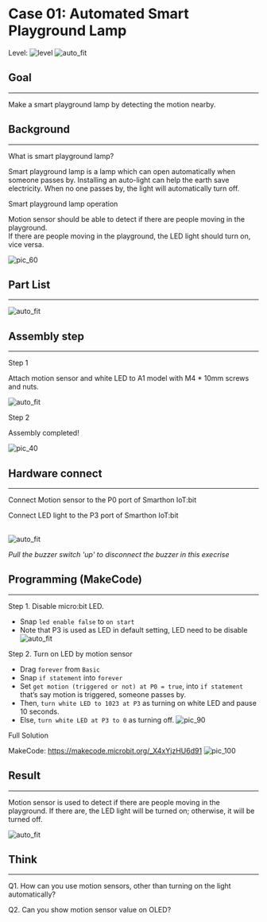 # Case 01: Automated Smart Playground Lamp

Level: ![level](images/level1.png)
![auto_fit](images/Case1/case-01_1.png)<P>


## Goal
<HR>
Make a smart playground lamp by detecting the motion nearby.<P>

## Background
<HR>
<span id="subtitle">What is smart playground lamp?</span><P>

Smart playground lamp is a lamp which can open automatically when someone passes by. Installing an
auto-light can help the earth save electricity. When no one passes by, the light will automatically turn off.<P>

<span id="subtitle">Smart playground lamp operation</span><P>

Motion sensor should be able to detect if there are people moving in the playground.<BR>
If there are people moving in the playground, the LED light should turn on, vice versa.<BR>

![pic_60](images/Case1/Concept-diagram-Case1.png)<P>

## Part List
<HR>

![auto_fit](images/Case1/Case1_parts.png)<P>


## Assembly step
<HR>

<span id="subtitle">Step 1</span><BR><P>
Attach motion sensor and white LED to A1 model with M4 * 10mm screws and nuts.<BR><P>
![auto_fit](images/Case1/Case1_ass1.png)<P>
<span id="subtitle">Step 2</span><BR><P>
Assembly completed!<BR><P>
![pic_40](images/Case1/Case1_ass2.png)<P>


## Hardware connect
<HR>

Connect Motion sensor to the P0 port of Smarthon IoT:bit<BR><P>
Connect LED light to the P3 port of Smarthon IoT:bit<BR><P>
<BR>![auto_fit](images/Case1/Case1_hardware.png)
<P>

*Pull the buzzer switch 'up' to disconnect the buzzer in this execrise*

## Programming (MakeCode)
<HR>

<span id="subtitle">Step 1. Disable micro:bit LED.</span><BR><P>
* Snap `led enable false` to `on start` 
* Note that P3 is used as LED in default setting, LED need to be disable 
![auto_fit](images/Case1/Case1_p1.png)<P>

<span id="subtitle">Step 2. Turn on LED by motion sensor</span><BR><P> 
* Drag `forever` from `Basic`
* Snap `if statement` into `forever`
* Set `get motion (triggered or not) at P0 = true`, into `if statement` that’s say motion is triggered, someone passes by. 
* Then, `turn white LED to 1023 at P3` as turning on white LED and pause 10 seconds. 
* Else, `turn white LED at P3 to 0` as turning off.
![pic_90](images/Case1/Case1_p2.png)<P>

<span id="subtitle">Full Solution<BR><P>
MakeCode: <a href="https://makecode.microbit.org/_X4xYjzHU6d91" target="_blank">https://makecode.microbit.org/_X4xYjzHU6d91</a>
![pic_100](images/Case1/Case1_full_program.png)<P>

<P>

## Result
<HR>

Motion sensor is used to detect if there are people moving in the playground. If there are, the LED light will be turned on; otherwise, it will be turned off.<BR><P>
![auto_fit](images/Case1/Case1_result.gif)<P>

## Think
<HR> 

Q1. How can you use motion sensors, other than turning  on the light automatically?<BR><P>

<!---
Q2. How should we reset the programming if we connect the white LED light to P3?<BR><P>
Tips: As P3 is used by micro:bit LED. 
(Refer to [https://makecode.microbit.org/device/pins](https://makecode.microbit.org/device/pins))<BR>
If we connect white LED light to P3, we need to disable micrbo:bit LED.<BR><P>
![auto_fit](images/Case1/Case1_think.png)<P>
-->

Q2. Can you show motion sensor value on OLED?<P>
